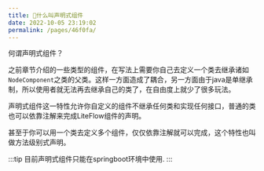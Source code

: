 ```yaml
---
title: 🥭什么叫声明式组件
date: 2022-10-05 23:19:02
permalink: /pages/46f0fa/
---
```


何谓声明式组件？

之前章节介绍的一些类型的组件，在写法上需要你自己去定义一个类去继承诸如`NodeComponent`之类的父类。这样一方面造成了耦合，另一方面由于java是单继承制，所以使用者就无法再去继承自己的类了，在自由度上就少了很多玩法。

声明式组件这一特性允许你自定义的组件不继承任何类和实现任何接口，普通的类也可以依靠注解来完成LiteFlow组件的声明。

甚至于你可以用一个类去定义多个组件，仅仅依靠注解就可以完成，这个特性也叫做方法级别式声明。

:::tip
目前声明式组件只能在springboot环境中使用.
:::